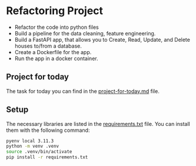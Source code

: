 # Refactoring Project

 - Refactor the code into python files
 - Build a pipeline for the data cleaning, feature engineering.
 - Build a FastAPI app, that allows you to Create, Read, Update, and Delete houses to/from a database.
 - Create a Dockerfile for the app.
 - Run the app in a docker container.

## Project for today

The task for today you can find in the [project-for-today.md](./project-for-today.md) file.

## Setup

The necessary libraries are listed in the [requirements.txt](./requirements.txt) file. You can install them with the following command:

```bash
pyenv local 3.11.3
python -m venv .venv
source .venv/bin/activate
pip install -r requirements.txt
```
